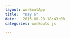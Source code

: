 ```yaml
---
layout: workoutApp
title:  "Day 6"
date:   2015-08-28 18:43:00
categories: workouts js

---
```


<script type="text/javascript">
    function get_exercises(){
        var library = exerciseLibrary();
        var exercises = [];

        for(var i=0; i<3; i++){
            exercises.push({exercise: library.trunkRotations, time: 20, reps: 0});
            exercises.push({exercise: library.itbRolls, time: 10, reps: 0});
            exercises.push({exercise: library.itbRolls, time: 10, reps: 0});
            exercises.push({exercise: library.steamEngine, time: 20, reps: 0});
            exercises.push({exercise: library.squats, time: 0, reps: 10});
            exercises.push({exercise: library.squats, time: 0, reps: 10});
        }
                         
        for(var i=0;i<4;i++){
            exercises.push({exercise: library.squats, time: 0, reps: 24});
            exercises.push({exercise: library.lunges, time: 0, reps: 24});
            exercises.push({exercise: library.plank,  time: 60, reps: 0});
            exercises.push({exercise: library.jumpSquats,  time: 0, reps: 12});
            exercises.push({exercise: library.jumpLunges, time: 0, reps: 12});
        };
        exercises.push({exercise: library.rest, time: 0, reps: 1});
        for(var i=0; i<5; i++){
            exercises.push({exercise: library.burpees, time: 30, reps: 0});
            exercises.push({exercise: library.tuckVSnaps,  time: 30, reps: 0});
            exercises.push({exercise: library.rest,  time: 30, reps: 0});
        }
        exercises.pop();
        return exercises;
    }
</script>
